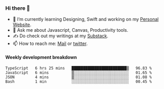 ### Hi there 👋

- 🌱 I’m currently learning Designing, Swift and working on my [Personal Website](https://kvaishak.com/).
- 💬 Ask me about Javascript, Canvas,  Productivity tools. 
- :writing_hand: Do check out my writings at my [Substack](https://kvaishak.substack.com/).
- 📫 How to reach me: [Mail](mailto:vaishak.kaippanchery@gmail.com) or [twitter](https://twitter.com/kvaishack).


#### Weekly development breakdown

<!--START_SECTION:waka-->

```text
TypeScript   6 hrs 25 mins   ████████████████████████▒   96.83 %
JavaScript   6 mins          ▒░░░░░░░░░░░░░░░░░░░░░░░░   01.65 %
JSON         4 mins          ▒░░░░░░░░░░░░░░░░░░░░░░░░   01.08 %
Bash         1 min           ░░░░░░░░░░░░░░░░░░░░░░░░░   00.45 %
```

<!--END_SECTION:waka-->

